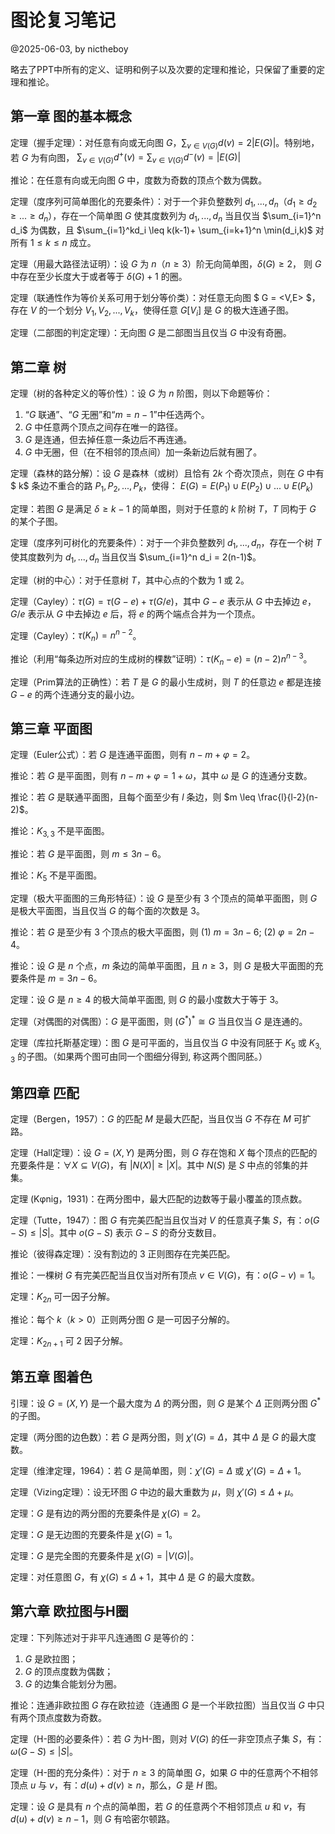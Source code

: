 # 图论复习笔记

@2025-06-03, by nictheboy

略去了PPT中所有的定义、证明和例子以及次要的定理和推论，只保留了重要的定理和推论。

## 第一章 图的基本概念

定理（握手定理）：对任意有向或无向图 $G$，$\sum_{v \in V(G)} d(v) = 2|E(G)|$。特别地，若 $G$ 为有向图，
$\sum_{v \in V(G)} d^+(v) = \sum_{v \in V(G)} d^-(v) = |E(G)|$

推论：在任意有向或无向图 $G$ 中，度数为奇数的顶点个数为偶数。

定理（度序列可简单图化的充要条件）：对于一个非负整数列 $d_1, ..., d_n$（$d_1 \geq d_2 \geq ... \geq d_n$），存在一个简单图 $G$ 使其度数列为 $d_1, ..., d_n$ 当且仅当 $\sum_{i=1}^n d_i$ 为偶数，且 $\sum_{i=1}^kd_i \leq k(k-1)+ \sum_{i=k+1}^n \min(d_i,k)$ 对所有 $1 \leq k \leq n$ 成立。

定理（用最大路径法证明）：设 $G$ 为 $n$（$n \geq 3$）阶无向简单图，$\delta(G) \geq 2$， 则 $G$ 中存在至少长度大于或者等于 $\delta(G) + 1$ 的圈。

定理（联通性作为等价关系可用于划分等价类）：对任意无向图 $ G = <V,E> $，存在 $V$ 的一个划分 $V_1,V_2,...,V_k$，使得任意 $G[V_i]$ 是 $G$ 的极大连通子图。

定理（二部图的判定定理）：无向图 $G$ 是二部图当且仅当 $G$ 中没有奇圈。

## 第二章 树

定理（树的各种定义的等价性）：设 $G$ 为 $n$ 阶图，则以下命题等价：

1. “$G$ 联通”、“$G$ 无圈”和“$m = n - 1$”中任选两个。
2. $G$ 中任意两个顶点之间存在唯一的路径。
3. $G$ 是连通，但去掉任意一条边后不再连通。
4. $G$ 中无圈，但（在不相邻的顶点间）加一条新边后就有圈了。

定理（森林的路分解）：设 $G$ 是森林（或树）且恰有 $2k$ 个奇次顶点，则在 $G$ 中有$ k$ 条边不重合的路 $P_1, P_2 ,..., P_k$，使得：
$E(G) = E(P_1) \cup E(P_2) \cup ... \cup E(P_k)$

定理：若图 $G$ 是满足 $\delta \geq k-1$ 的简单图，则对于任意的 $k$ 阶树 $T$，$T$ 同构于 $G$ 的某个子图。

定理（度序列可树化的充要条件）：对于一个非负整数列 $d_1, ..., d_n$，存在一个树 $T$ 使其度数列为 $d_1, ..., d_n$ 当且仅当
$\sum_{i=1}^n d_i = 2(n-1)$。

定理（树的中心）：对于任意树 $T$，其中心点的个数为 $1$ 或 $2$。

定理（Cayley）：$\tau(G) = \tau(G-e) + \tau(G/e)$，其中 $G-e$ 表示从 $G$ 中去掉边 $e$，$G/e$ 表示从 $G$ 中去掉边 $e$ 后，将 $e$ 的两个端点合并为一个顶点。

定理（Cayley）：$\tau(K_n) = n^{n-2}$。

推论（利用“每条边所对应的生成树的棵数”证明）：$\tau(K_n-e) = (n-2)n^{n-3}$。

定理（Prim算法的正确性）：若 $T$ 是 $G$ 的最小生成树，则 $T$ 的任意边 $e$ 都是连接 $G-e$ 的两个连通分支的最小边。

## 第三章 平面图

定理（Euler公式）：若 $G$ 是连通平面图，则有 $n - m + \varphi = 2$。

推论：若 $G$ 是平面图，则有 $n - m + \varphi = 1 + \omega$，其中 $\omega$ 是 $G$ 的连通分支数。

推论：若 $G$ 是联通平面图，且每个面至少有 $l$ 条边，则 $m \leq \frac{l}{l-2}(n-2)$。

推论：$K_{3,3}$ 不是平面图。

推论：若 $G$ 是平面图，则 $m \leq 3n - 6$。

推论：$K_5$ 不是平面图。

定理（极大平面图的三角形特征）：设 $G$ 是至少有 $3$ 个顶点的简单平面图，则 $G$ 是极大平面图，当且仅当 $G$ 的每个面的次数是 $3$。

推论：若 $G$ 是至少有 $3$ 个顶点的极大平面图，则 (1) $m=3n-6$; (2) $\varphi=2n-4$。

推论：设 $G$ 是 $n$ 个点，$m$ 条边的简单平面图，且 $n \geq 3$，则 $G$ 是极大平面图的充要条件是 $m=3n-6$。

定理：设 $G$ 是 $n \geq 4$ 的极大简单平面图, 则 $G$ 的最小度数大于等于 $3$。

定理（对偶图的对偶图）：$G$ 是平面图，则 $(G^*)^* \cong G$ 当且仅当 $G$ 是连通的。

定理（库拉托斯基定理）：图 $G$ 是可平面的，当且仅当 $G$ 中没有同胚于 $K_5$ 或 $K_{3,3}$ 的子图。（如果两个图可由同一个图细分得到, 称这两个图同胚。）

## 第四章 匹配

定理（Bergen，1957）：$G$ 的匹配 $M$ 是最大匹配，当且仅当 $G$ 不存在 $M$ 可扩路。

定理（Hall定理）：设 $G=(X, Y)$ 是两分图，则 $G$ 存在饱和 $X$ 每个顶点的匹配的充要条件是：$\forall X \subseteq V(G)$，有 $|N(X)| \geq |X|$。其中 $N(S)$ 是 $S$ 中点的邻集的并集。

定理 (Kφnig，1931)：在两分图中，最大匹配的边数等于最小覆盖的顶点数。

定理（Tutte，1947）：图 $G$ 有完美匹配当且仅当对 $V$ 的任意真子集 $S$，有：$o(G-S) \leq |S|$。其中 $o(G-S)$ 表示 $G-S$ 的奇分支数目。

推论（彼得森定理）：没有割边的 $3$ 正则图存在完美匹配。

推论：一棵树 $G$ 有完美匹配当且仅当对所有顶点 $v \in V(G)$，有：$o(G-v)=1$。

定理：$K_{2n}$ 可一因子分解。

推论：每个 $k$（$k>0$）正则两分图 $G$ 是一可因子分解的。

定理：$K_{2n+1}$ 可 $2$ 因子分解。

## 第五章 图着色

引理：设 $G=(X, Y)$ 是一个最大度为 $\Delta$ 的两分图，则 $G$ 是某个 $\Delta$ 正则两分图 $G^*$ 的子图。

定理（两分图的边色数）：若 $G$ 是两分图，则 $\chi'(G) = \Delta$，其中 $\Delta$ 是 $G$ 的最大度数。

定理（维津定理，1964）：若 $G$ 是简单图，则：$\chi'(G) = \Delta$ 或 $\chi'(G) = \Delta + 1$。

定理（Vizing定理）：设无环图 $G$ 中边的最大重数为 $\mu$，则 $\chi'(G) \leq \Delta + \mu$。

定理：$G$ 是有边的两分图的充要条件是 $\chi(G) = 2$。

定理：$G$ 是无边图的充要条件是 $\chi(G) = 1$。

定理：$G$ 是完全图的充要条件是 $\chi(G) = |V(G)|$。

定理：对任意图 $G$，有 $\chi(G) \leq \Delta + 1$，其中 $\Delta$ 是 $G$ 的最大度数。

## 第六章 欧拉图与H圈

定理：下列陈述对于非平凡连通图 $G$ 是等价的：

1. $G$ 是欧拉图；
2. $G$ 的顶点度数为偶数；
3. $G$ 的边集合能划分为圈。

推论：连通非欧拉图 $G$ 存在欧拉迹（连通图 $G$ 是一个半欧拉图）当且仅当 $G$ 中只有两个顶点度数为奇数。

定理（H-图的必要条件）：若 $G$ 为H-图，则对 $V(G)$ 的任一非空顶点子集 $S$，有：
$\omega(G-S) \leq |S|$。

定理（H-图的充分条件）：对于 $n \geq 3$ 的简单图 $G$，如果 $G$ 中的任意两个不相邻顶点 $u$ 与 $v$，有：$d(u) + d(v) \geq n$，那么，$G$ 是 $H$ 图。

定理：设 $G$ 是具有 $n$ 个点的简单图，若 $G$ 的任意两个不相邻顶点 $u$ 和 $v$，有 $d(u) + d(v) \geq n-1$，则 $G$ 有哈密尔顿路。
